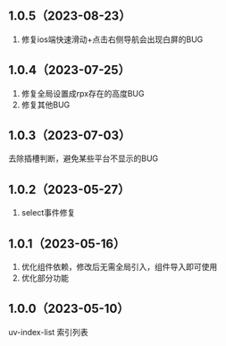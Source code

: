 ## 1.0.5（2023-08-23）
1. 修复ios端快速滑动+点击右侧导航会出现白屏的BUG
## 1.0.4（2023-07-25）
1. 修复全局设置成rpx存在的高度BUG
2. 修复其他BUG
## 1.0.3（2023-07-03）
去除插槽判断，避免某些平台不显示的BUG
## 1.0.2（2023-05-27）
1. select事件修复
## 1.0.1（2023-05-16）
1. 优化组件依赖，修改后无需全局引入，组件导入即可使用
2. 优化部分功能
## 1.0.0（2023-05-10）
uv-index-list 索引列表
